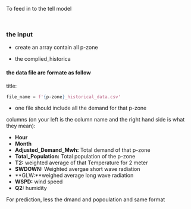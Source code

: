 To feed in to the tell model 

```python



```

### the input

- create an array contain all p-zone

- the complied_historica

#### the data file are formate as follow

title:

```python
file_name = f'{p-zone}_historical_data.csv'
```

- one file should include all the demand for that p-zone

columns (on your left is the column name and the right hand side is what they mean):
- **Hour**
- **Month**
- **Adjusted_Demand_Mwh:** Total demand of that p-zone
- **Total_Population:** Total population of the p-zone
- **T2:** weighted average of that Temperature for 2 meter
- **SWDOWN:** Weighted avergae short wave radiation
- **GLW:**weighed average long wave radiation
- **WSPD:** wind speed
- **Q2:** humidity


For prediction, less the dmand and popoulation and same format


